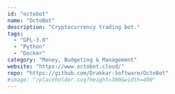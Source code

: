 ```yaml
---
id: "octobot"
name: "OctoBot"
description: "Cryptocurrency trading bot."
tags:
  - "GPL-3.0"
  - "Python"
  - "Docker"
category: "Money, Budgeting & Management"
website: "https://www.octobot.cloud/"
repo: "https://github.com/Drakkar-Software/OctoBot"
#image: "/placeholder.svg?height=300&width=400"
---
```


